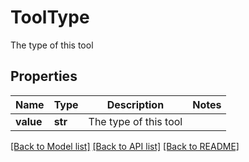 # ToolType

The type of this tool

## Properties
Name | Type | Description | Notes
------------ | ------------- | ------------- | -------------
**value** | **str** | The type of this tool | 

[[Back to Model list]](../README.md#documentation-for-models) [[Back to API list]](../README.md#documentation-for-api-endpoints) [[Back to README]](../README.md)


